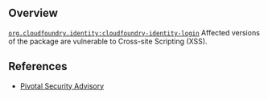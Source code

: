## Overview
[`org.cloudfoundry.identity:cloudfoundry-identity-login`](http://search.maven.org/#search%7Cga%7C1%7Ca%3A%22cloudfoundry-identity-login%22)
Affected versions of the package are vulnerable to Cross-site Scripting (XSS).

## References
- [Pivotal Security Advisory](https://pivotal.io/security/cve-2016-0781)

